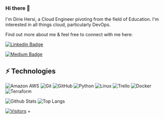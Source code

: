 ### Hi there 👋

I'm Dirie Hersi, a Cloud Engineer pivoting from the field of Education. I'm interested in all things cloud, particularly DevOps. 

Find out more about me & feel free to connect with me here:



[![Linkedin Badge](https://img.shields.io/badge/-Dirie%20Hersi-blue?style=flat-square&logo=Linkedin&logoColor=white&link=https://www.linkedin.com/in/diriehersi)](www.linkedin.com/in/diriehersi)

[![Medium Badge](https://img.shields.io/badge/Dirie%20Hersi-12100E?style=flat-square&logo=medium&logoColor=white&link=https://medium.com/@dndhersi)](https://medium.com/@dndhersi/)


## ⚡ Technologies


![Amazon AWS](https://img.shields.io/badge/Amazon%20AWS-232F3E?style=flat-square&logo=amazon-aws)
![Git](https://img.shields.io/badge/-Git-black?style=flat-square&logo=git)
![GitHub](https://img.shields.io/badge/-GitHub-181717?style=flat-square&logo=github)
![Python](https://img.shields.io/badge/-Python-black?style=flat-square&logo=Python)
![Linux](https://img.shields.io/badge/Linux-FCC624?style=flat-square&logo=linux&logoColor=black)
![Trello](https://img.shields.io/badge/Trello-%23026AA7.svg?style=flat-square&logo=Trello&logoColor=white)
![Docker](https://img.shields.io/badge/docker-%230db7ed.svg?style=for-the-badge&logo=docker&logoColor=white)
![Terraform](https://img.shields.io/badge/terraform-%235835CC.svg?style=for-the-badge&logo=terraform&logoColor=white)

<!-- Replace the fields below with the information requested. Remember to remove the encapsulating <> characters. -->

![Github Stats](https://github-readme-stats.vercel.app/api?username=Dirie-Hersi&count_private=true&show_icons=true&include_all_commits=true)
![Top Langs](https://github-readme-stats.vercel.app/api/top-langs/?username=Dirie-Hersi&hide=TeX&layout=compact)


[![Visitors](https://api.visitorbadge.io/api/visitors?path=LevelUpInTech%2FDirie-Hersi&label=VISITORS&countColor=%23263759)](https://visitorbadge.io/status?path=Dirie-Hersi%2FLevelUpInTech)
+
